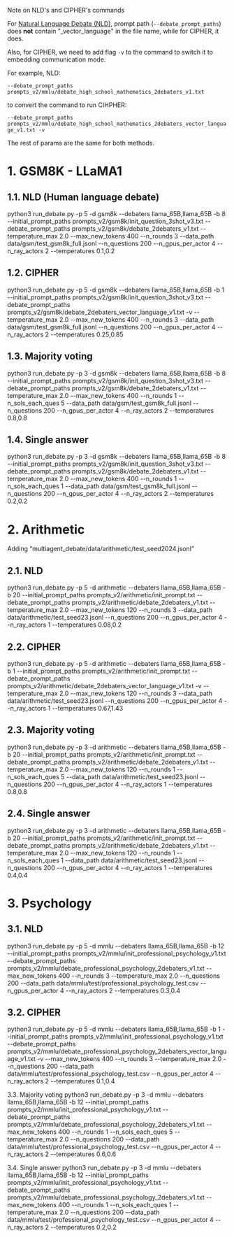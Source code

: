 Note on NLD's and CIPHER's commands

For [Natural Language Debate (NLD)](https://arxiv.org/abs/2305.14325), prompt path (`--debate_prompt_paths`) does **not** contain "_vector_language" in the file name, while for CIPHER, it does. 

Also, for CIPHER, we need to add flag `-v` to the command to switch it to embedding communication mode.

For example, NLD:

`--debate_prompt_paths prompts_v2/mmlu/debate_high_school_mathematics_2debaters_v1.txt` 

to convert the command to run CIHPHER:

`--debate_prompt_paths prompts_v2/mmlu/debate_high_school_mathematics_2debaters_vector_language_v1.txt -v`

The rest of params are the same for both methods.



# 1. GSM8K - LLaMA1
## 1.1. NLD (Human language debate)
python3 run_debate.py -p 5 -d gsm8k  --debaters llama_65B,llama_65B -b 8 --initial_prompt_paths prompts_v2/gsm8k/init_question_3shot_v3.txt --debate_prompt_paths prompts_v2/gsm8k/debate_2debaters_v1.txt --temperature_max 2.0 --max_new_tokens 400 --n_rounds 3 --data_path data/gsm/test_gsm8k_full.jsonl --n_questions 200 --n_gpus_per_actor 4 --n_ray_actors 2 --temperatures 0.1,0.2


## 1.2. CIPHER 

python3 run_debate.py -p 5 -d gsm8k --debaters llama_65B,llama_65B -b 1 --initial_prompt_paths prompts_v2/gsm8k/init_question_3shot_v3.txt --debate_prompt_paths prompts_v2/gsm8k/debate_2debaters_vector_language_v1.txt -v --temperature_max 2.0 --max_new_tokens 400 --n_rounds 3 --data_path data/gsm/test_gsm8k_full.jsonl --n_questions 200 --n_gpus_per_actor 4 --n_ray_actors 2 --temperatures 0.25,0.85

## 1.3. Majority voting
python3 run_debate.py -p 3 -d gsm8k --debaters llama_65B,llama_65B -b 8 --initial_prompt_paths prompts_v2/gsm8k/init_question_3shot_v3.txt --debate_prompt_paths prompts_v2/gsm8k/debate_2debaters_v1.txt --temperature_max 2.0 --max_new_tokens 400 --n_rounds 1 --n_sols_each_ques 5 --data_path data/gsm/test_gsm8k_full.jsonl --n_questions 200 --n_gpus_per_actor 4 --n_ray_actors 2 --temperatures 0.8,0.8

## 1.4. Single answer
python3 run_debate.py -p 3 -d gsm8k --debaters llama_65B,llama_65B -b 8 --initial_prompt_paths prompts_v2/gsm8k/init_question_3shot_v3.txt --debate_prompt_paths prompts_v2/gsm8k/debate_2debaters_v1.txt --temperature_max 2.0 --max_new_tokens 400 --n_rounds 1 --n_sols_each_ques 1 --data_path data/gsm/test_gsm8k_full.jsonl --n_questions 200 --n_gpus_per_actor 4 --n_ray_actors 2 --temperatures 0.2,0.2

# 2. Arithmetic
Adding “multiagent_debate/data/arithmetic/test_seed2024.jsonl”

## 2.1. NLD
python3 run_debate.py -p 5 -d arithmetic --debaters llama_65B,llama_65B -b 20 --initial_prompt_paths prompts_v2/arithmetic/init_prompt.txt --debate_prompt_paths prompts_v2/arithmetic/debate_2debaters_v1.txt --temperature_max 2.0 --max_new_tokens 120 --n_rounds 3 --data_path data/arithmetic/test_seed23.jsonl --n_questions 200 --n_gpus_per_actor 4 --n_ray_actors 1 --temperatures 0.08,0.2


## 2.2. CIPHER

python3 run_debate.py -p 5 -d arithmetic --debaters llama_65B,llama_65B -b 1 --initial_prompt_paths prompts_v2/arithmetic/init_prompt.txt --debate_prompt_paths prompts_v2/arithmetic/debate_2debaters_vector_language_v1.txt -v --temperature_max 2.0 --max_new_tokens 120 --n_rounds 3 --data_path data/arithmetic/test_seed23.jsonl --n_questions 200 --n_gpus_per_actor 4 --n_ray_actors 1 --temperatures 0.67,1.43

## 2.3. Majority voting
python3 run_debate.py -p 3 -d arithmetic --debaters llama_65B,llama_65B -b 20 --initial_prompt_paths prompts_v2/arithmetic/init_prompt.txt --debate_prompt_paths prompts_v2/arithmetic/debate_2debaters_v1.txt --temperature_max 2.0 --max_new_tokens 120 --n_rounds 1 --n_sols_each_ques 5 --data_path data/arithmetic/test_seed23.jsonl --n_questions 200 --n_gpus_per_actor 4 --n_ray_actors 1 --temperatures 0.8,0.8


## 2.4. Single answer
python3 run_debate.py -p 3 -d arithmetic --debaters llama_65B,llama_65B -b 20 --initial_prompt_paths prompts_v2/arithmetic/init_prompt.txt --debate_prompt_paths prompts_v2/arithmetic/debate_2debaters_v1.txt --temperature_max 2.0 --max_new_tokens 120 --n_rounds 1 --n_sols_each_ques 1 --data_path data/arithmetic/test_seed23.jsonl --n_questions 200 --n_gpus_per_actor 4 --n_ray_actors 1 --temperatures 0.4,0.4

# 3. Psychology 
## 3.1. NLD

python3 run_debate.py -p 5 -d mmlu --debaters llama_65B,llama_65B -b 12 --initial_prompt_paths prompts_v2/mmlu/init_professional_psychology_v1.txt --debate_prompt_paths prompts_v2/mmlu/debate_professional_psychology_2debaters_v1.txt --max_new_tokens 400 --n_rounds 3 --temperature_max 2.0 --n_questions 200 --data_path data/mmlu/test/professional_psychology_test.csv --n_gpus_per_actor 4 --n_ray_actors 2 --temperatures 0.3,0.4

## 3.2. CIPHER

python3 run_debate.py -p 5 -d mmlu --debaters llama_65B,llama_65B -b 1 --initial_prompt_paths prompts_v2/mmlu/init_professional_psychology_v1.txt --debate_prompt_paths prompts_v2/mmlu/debate_professional_psychology_2debaters_vector_language_v1.txt -v --max_new_tokens 400 --n_rounds 3 --temperature_max 2.0 --n_questions 200 --data_path data/mmlu/test/professional_psychology_test.csv --n_gpus_per_actor 4 --n_ray_actors 2 --temperatures 0.1,0.4

3.3. Majority voting
python3 run_debate.py -p 3 -d mmlu --debaters llama_65B,llama_65B -b 12 --initial_prompt_paths prompts_v2/mmlu/init_professional_psychology_v1.txt --debate_prompt_paths prompts_v2/mmlu/debate_professional_psychology_2debaters_v1.txt --max_new_tokens 400 --n_rounds 1 --n_sols_each_ques 5 --temperature_max 2.0 --n_questions 200 --data_path data/mmlu/test/professional_psychology_test.csv --n_gpus_per_actor 4 --n_ray_actors 2 --temperatures 0.6,0.6

3.4. Single answer
python3 run_debate.py -p 3 -d mmlu --debaters llama_65B,llama_65B -b 12 --initial_prompt_paths prompts_v2/mmlu/init_professional_psychology_v1.txt --debate_prompt_paths prompts_v2/mmlu/debate_professional_psychology_2debaters_v1.txt --max_new_tokens 400 --n_rounds 1 --n_sols_each_ques 1 --temperature_max 2.0 --n_questions 200 --data_path data/mmlu/test/professional_psychology_test.csv --n_gpus_per_actor 4 --n_ray_actors 2 --temperatures 0.2,0.2
